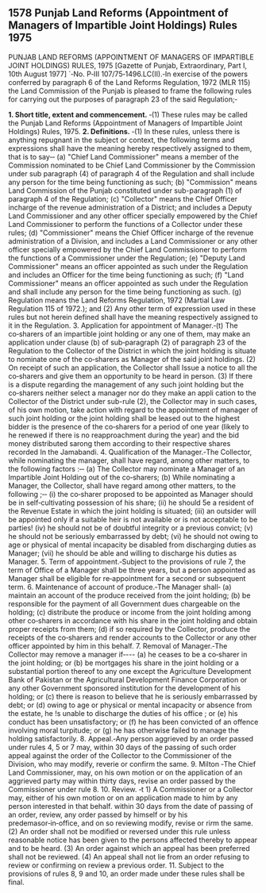 ## 1578 Punjab Land Reforms (Appointment of Managers of Impartible Joint Holdings) Rules 1975
 
PUNJAB LAND REFORMS (APPOINTMENT OF MANAGERS
OF IMPARTIBLE JOINT HOLDINGS) RULES, 1975
[Gazette of Punjab, Extraordinary, Part I, 10th August 1977]
`‑No. P‑III 107/75‑1496.LC(II).‑In exercise of the powers conferred by paragraph 6 of the Land Reforms Regulation, 1972 (MLR 115) the Land Commission of the Punjab is pleased to frame the following rules for carrying out the purposes of paragraph 23 of the said Regulation;‑

**1. Short title, extent and commencement.**
‑(1) These rules may be called the Punjab Land Reforms (Appointment of Managers of Impartible Joint Holdings) Rules, 1975.
**2. Definitions.**
‑(1) In these rules, unless there is anything repugnant in the subject or context, the following terms and expressions shall have the meaning hereby respectively assigned to them, that is to say‑‑
   (a) "Chief Land Commissioner" means a member of the Commission nominated to be Chief Land Commissioner by the Commission under sub paragraph (4) of paragraph 4 of the Regulation and shall include any person for the time being functioning as such;
   (b) "Commission" means Land Commission of the Punjab constituted under sub-paragraph (1) of paragraph 4 of the Regulation;
   (c) "Collector" means the Chief Officer incharge of the revenue administration of a District; and includes a Deputy Land Commissioner and any other officer specially empowered by the Chief Land Commissioner to perform the functions of a Collector under these rules;
   (d) "Commissioner" means the Chief Officer incharge of the revenue administration of a Division, and includes a Land Commissioner or any other officer specially empowered by the Chief Land Commissioner to perform the functions of a Commissioner under the Regulation;
   (e) "Deputy Land Commissioner" means an officer appointed as such under the Regulation and includes an Officer for the time being functioning as such;
   (f) "Land Commissioner" means an officer appointed as such under the Regulation and shall include any person for the time being functioning as such.
   (g) Regulation means the Land Reforms Regulation, 1972 (Martial Law Regulation 115 of 1972.); and
   (2) Any other term of expression used in these rules but not herein defined shall have the meaning respectively assigned to it in the Regulation.
3. Application for appointment of Manager.‑(t) The co‑sharers of an impartible joint holding or any one of them, may make an application under clause (b) of sub‑paragraph (2) of paragraph 23 of the Regulation to the Collector of the District in which the joint holding is situate to nominate one of the co‑sharers as Manager of the said joint holdings.
   (2) On receipt of such an application, the Collector shall Issue a notice to all the co‑sharers and give them an opportunity to be heard in person.
   (3) If there is a dispute regarding the management of any such joint holding but the co‑sharers neither select a manager nor do they make an appli cation to the Collector of the District under sub-rule (2), the Collector may in such cases, of his own motion, take action with regard to the appointment of manager of such joint holding or the joint holding shall be leased out to the highest bidder is the presence of the co‑sharers for a period of one year (likely to he renewed if there is no reapproachment during the year) and the bid money distributed sarong them according to their respective shares recorded In the Jamabandi.
4. Qualification of the Manager.‑The Collector, while nominating the manager, shall have regard, among other matters, to the following factors :‑‑
   (a) The Collector may nominate a Manager of an Impartible Joint Holding out of the co‑sharers;
   (b) While nominating a Manager, the Collector, shall have regard among other matters, to the following ;‑‑
   (i) the co‑sharer proposed to be appointed as Manager should be in self‑cultivating possession of his share;
   (ii) he should 5e a resident of the Revenue Estate in which the joint holding is situated;
   (iii) an outsider will be appointed only if a suitable heir is not available or is not acceptable to be parties!
   (iv) he should not be of doubtful integrity or a previous convict;
   (v) he should not be seriously embarrassed by debt;
   (vi) he should not owing to age or physical of mental incapacity be disabled from discharging duties as Manager;
   (vii) he should be able and willing to discharge his duties as Manager.
5. Term of appointment.‑Subject to the provisions of rule 7, the term of Office of a Manager shall be three years, but a person appointed as Manager shall be eligible for re‑appointment for a second or subsequent term.
6. Maintenance of account of produce.‑The Manager shall‑
   (a) maintain an account of the produce received from the joint holding;
   (b) be responsible for the payment of all Government dues chargeable on the holding;
   (c) distribute the produce or income from the joint holding among other co‑sharers in accordance with his share in the joint holding and obtain proper receipts from them;
   (d) if so required by the Collector, produce the receipts of the co‑sharers and render accounts to the Collector or any other officer appointed by him in this behalf.
7. Removal of Manager.‑The Collector may remove a manager if‑---
   (a) he ceases to be a co‑sharer in the joint holding; or
   (b) be mortgages his share in the joint holding or a substantial portion thereof to any one except the Agriculture Development Bank of Pakistan or the Agricultural Development Finance Corporation or any other Government sponsored institution for the development of his holding; or
   (c) there is reason to believe that he is seriously embarrassed by debt; or
   (d) owing to age or physical or mental incapacity or absence from the estate, he !s unable to discharge the duties of his office ; or
   (e) his conduct has been unsatisfactory; or
   (f) he has been convicted of an offence involving moral turpitude; or
   (g) he has otherwise failed to manage the holding satisfactorily.
8. Appeal.‑Any person aggrieved by an order passed under rules 4, 5 or 7 may, within 30 days of the passing of such order appeal against the order of the Collector to the Commissioner of the Division, who may modify, reverie or confirm the same.
9. Milton ‑The Chief Land Commissioner, may, on his own motion or on the application of an aggrieved party may within thirty days, revise an order passed by the Commissioner under rule 8.
10. Review. ‑t 1) A Commissioner or a Collector may, either of his own motion or on an application made to him by any person interested in that behalf. within 30 days from the date of passing of an order, review, any order passed by himself or by his predemasor‑in‑office, and on so reviewing modify, revise or ri*r*m the same.
    (2) An order shall not be modified or reversed under this rule unless reasonable notice has been given to the persons affected thereby to appear and to be heard.
    (3) An order against which an appeal has been preferred shall not be reviewed.
    (4) An appeal shall not lie from an order refusing to review or confirming on review a previous order.
11. Subject to the provisions of rules 8, 9 and 10, an order made under these rules shall be final.


